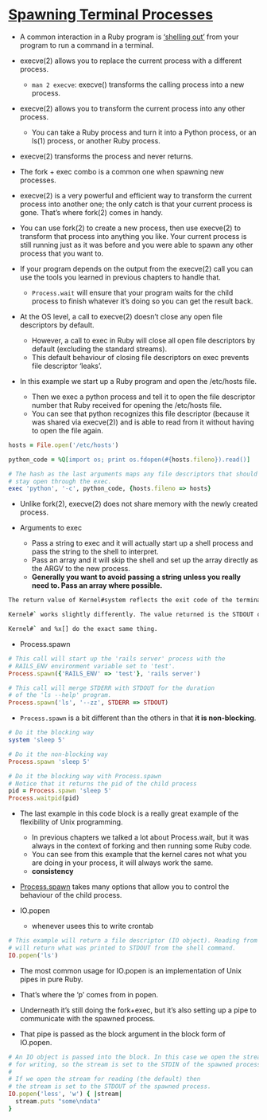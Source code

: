 # [Spawning Terminal Processes](https://workingwithruby.com/wwup/spawning/)

+ A common interaction in a Ruby program is [‘shelling out’](https://stackoverflow.com/questions/28628985/what-does-shell-out-or-shelling-out-mean) from your program to run a command in a terminal.

+ execve(2) allows you to replace the current process with a different process.
    + `man 2 execve`: execve() transforms the calling process into a new process.

+ execve(2) allows you to transform the current process into any other process.
    + You can take a Ruby process and turn it into a Python process, or an ls(1) process, or another Ruby process.

+ execve(2) transforms the process and never returns.

+ The fork + exec combo is a common one when spawning new processes.

+ execve(2) is a very powerful and efficient way to transform the current process into another one; the only catch is that your current process is gone. That’s where fork(2) comes in handy.

+ You can use fork(2) to create a new process, then use execve(2) to transform that process into anything you like. Your current process is still running just as it was before and you were able to spawn any other process that you want to.

+ If your program depends on the output from the execve(2) call you can use the tools you learned in previous chapters to handle that.
    + `Process.wait` will ensure that your program waits for the child process to finish whatever it’s doing so you can get the result back.

+ At the OS level, a call to execve(2) doesn’t close any open file descriptors by default.
    + However, a call to exec in Ruby will close all open file descriptors by default (excluding the standard streams).
    + This default behaviour of closing file descriptors on exec prevents file descriptor ‘leaks’.

+ In this example we start up a Ruby program and open the /etc/hosts file.
    + Then we exec a python process and tell it to open the file descriptor number that Ruby received for opening the /etc/hosts file.
    + You can see that python recognizes this file descriptor (because it was shared via execve(2)) and is able to read from it without having to open the file again.
```ruby
hosts = File.open('/etc/hosts')

python_code = %Q[import os; print os.fdopen(#{hosts.fileno}).read()]

# The hash as the last arguments maps any file descriptors that should
# stay open through the exec.
exec 'python', '-c', python_code, {hosts.fileno => hosts}
```

+ Unlike fork(2), execve(2) does not share memory with the newly created process.

+ Arguments to exec
    + Pass a string to exec and it will actually start up a shell process and pass the string to the shell to interpret.
    + Pass an array and it will skip the shell and set up the array directly as the ARGV to the new process.
    + **Generally you want to avoid passing a string unless you really need to. Pass an array where possible.**

```bash
The return value of Kernel#system reflects the exit code of the terminal command in the most basic way.

Kernel#` works slightly differently. The value returned is the STDOUT of the terminal program collected into a String.

Kernel#` and %x[] do the exact same thing.
```

+ Process.spawn
```ruby
# This call will start up the 'rails server' process with the
# RAILS_ENV environment variable set to 'test'.
Process.spawn({'RAILS_ENV' => 'test'}, 'rails server')

# This call will merge STDERR with STDOUT for the duration
# of the 'ls --help' program.
Process.spawn('ls', '--zz', STDERR => STDOUT)
```

+ `Process.spawn` is a bit different than the others in that **it is non-blocking**.
```ruby
# Do it the blocking way
system 'sleep 5'

# Do it the non-blocking way
Process.spawn 'sleep 5'

# Do it the blocking way with Process.spawn
# Notice that it returns the pid of the child process
pid = Process.spawn 'sleep 5'
Process.waitpid(pid)
```

+ The last example in this code block is a really great example of the flexibility of Unix programming.
    + In previous chapters we talked a lot about Process.wait, but it was always in the context of forking and then running some Ruby code.
    + You can see from this example that the kernel cares not what you are doing in your process, it will always work the same.
    + **consistency**

+ [Process.spawn](http://www.ruby-doc.org/core-1.9.3/Process.html#method-c-spawn) takes many options that allow you to control the behaviour of the child process.


+ IO.popen
    + whenever usees this to write crontab
```ruby
# This example will return a file descriptor (IO object). Reading from it
# will return what was printed to STDOUT from the shell command.
IO.popen('ls')
```
+ The most common usage for IO.popen is an implementation of Unix pipes in pure Ruby.

+ That’s where the ‘p’ comes from in popen.

+ Underneath it’s still doing the fork+exec, but it’s also setting up a pipe to communicate with the spawned process.

+ That pipe is passed as the block argument in the block form of IO.popen.

```ruby
# An IO object is passed into the block. In this case we open the stream
# for writing, so the stream is set to the STDIN of the spawned process.
#
# If we open the stream for reading (the default) then
# the stream is set to the STDOUT of the spawned process.
IO.popen('less', 'w') { |stream|
  stream.puts "some\ndata"
}
```




